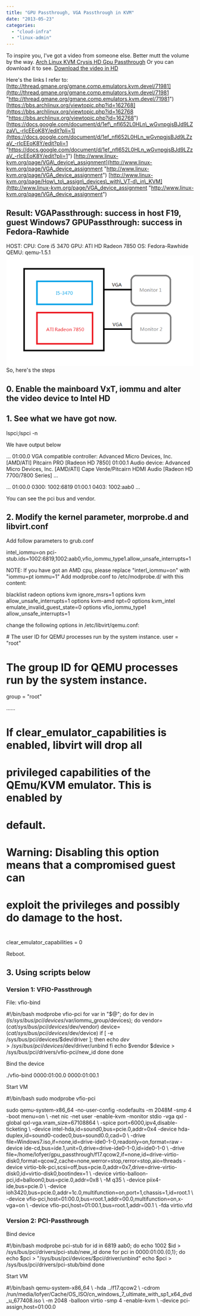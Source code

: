 ```yaml
---
title: "GPU Passthrough, VGA Passthrough in KVM"
date: "2013-05-23"
categories: 
  - "cloud-infra"
  - "linux-admin"
---
```


To inspire you, I've got a video from someone else. Better mutt the volume by the way. [Arch Linux KVM Crysis HD Gpu Passthrough](http://www.youtube.com/watch?v=Qi1LdFkRzIs "Arch Linux KVM Crysis HD Gpu Passthrough") Or you can download it to see. [Download the video in HD](http://blog.lofyer.org/wp-content/uploads/Arch-Linux-KVM-Crysis-HD.flv "Download the video") 

Here's the links I refer to: [http://thread.gmane.org/gmane.comp.emulators.kvm.devel/71981](http://thread.gmane.org/gmane.comp.emulators.kvm.devel/71981 "http://thread.gmane.org/gmane.comp.emulators.kvm.devel/71981") [https://bbs.archlinux.org/viewtopic.php?id=162768](https://bbs.archlinux.org/viewtopic.php?id=162768 "https://bbs.archlinux.org/viewtopic.php?id=162768") [https://docs.google.com/document/d/1ef\_nfl652L0HLn\_wGvnpgjsBJd9LZzaV\_-rIcEEoK8Y/edit?pli=1](https://docs.google.com/document/d/1ef_nfl652L0HLn_wGvnpgjsBJd9LZzaV_-rIcEEoK8Y/edit?pli=1 "https://docs.google.com/document/d/1ef_nfl652L0HLn_wGvnpgjsBJd9LZzaV_-rIcEEoK8Y/edit?pli=1") [http://www.linux-kvm.org/page/VGA\_device\_assignment](http://www.linux-kvm.org/page/VGA_device_assignment "http://www.linux-kvm.org/page/VGA_device_assignment") [http://www.linux-kvm.org/page/How\_to\_assign\_devices\_with\_VT-d\_in\_KVM](http://www.linux-kvm.org/page/VGA_device_assignment "http://www.linux-kvm.org/page/VGA_device_assignment")

## Result: VGAPassthrough: success in host F19, guest Windows7 GPUPassthrough: success in Fedora-Rawhide

HOST: CPU: Core i5 3470 GPU: ATI HD Radeon 7850 OS: Fedora-Rawhide QEMU: qemu-1.5.1 [![kvm-vgapassthrough](/blog/images/kvm-vgapassthrough.png)](http://blog.lofyer.org/2013/05/pass-host-gpu-to-guest-via-qemu-ncursescurses/kvm-vgapassthrough/) So, here's the steps

## 0\. Enable the mainboard VxT, iommu and alter the video device to Intel HD

## 1\. See what we have got now.

lspci;lspci -n

We have output below

...
01:00.0 VGA compatible controller: Advanced Micro Devices, Inc. \[AMD/ATI\] Pitcairn PRO \[Radeon HD 7850\]
01:00.1 Audio device: Advanced Micro Devices, Inc. \[AMD/ATI\] Cape Verde/Pitcairn HDMI Audio \[Radeon HD 7700/7800 Series\]
...

...
01:00.0 0300: 1002:6819
01:00.1 0403: 1002:aab0
...

You can see the pci bus and vendor.

## 2\. Modify the kernel parameter, morprobe.d and libvirt.conf

Add follow parameters to grub.conf

intel\_iommu=on pci-stub.ids=1002:6819,1002:aab0,vfio\_iommu\_type1.allow\_unsafe\_interrupts=1

NOTE: If you have got an AMD cpu, please replace "interl\_iommu=on" with "iommu=pt iommu=1" Add modprobe.conf to /etc/modprobe.d/ with this content:

blacklist radeon
options kvm ignore\_msrs=1
options kvm allow\_unsafe\_interrupts=1
options kvm-amd npt=0
options kvm\_intel emulate\_invalid\_guest\_state=0
options vfio\_iommu\_type1 allow\_unsafe\_interrupts=1

change the following options in /etc/libvirt/qemu.conf:

\# The user ID for QEMU processes run by the system instance.
user = "root"

# The group ID for QEMU processes run by the system instance.
group = "root"

......

# If clear\_emulator\_capabilities is enabled, libvirt will drop all
# privileged capabilities of the QEmu/KVM emulator. This is enabled by
# default.
#
# Warning: Disabling this option means that a compromised guest can
# exploit the privileges and possibly do damage to the host.
#
clear\_emulator\_capabilities = 0

Reboot.

## 3\. Using scripts below

### Version 1: VFIO-Passthrough

File: vfio-bind

#!/bin/bash
modprobe vfio-pci
for var in "$@"; do
        for dev in $(ls /sys/bus/pci/devices/$var/iommu\_group/devices); do
                vendor=$(cat /sys/bus/pci/devices/$dev/vendor)
                device=$(cat /sys/bus/pci/devices/$dev/device)
                if \[ -e /sys/bus/pci/devices/$dev/driver \]; then
                        echo $dev > /sys/bus/pci/devices/$dev/driver/unbind
                        fi
                echo $vendor $device > /sys/bus/pci/drivers/vfio-pci/new\_id
        done
done

Bind the device

./vfio-bind 0000:01:00.0 0000:01:00.1

Start VM

#!/bin/bash
sudo modprobe vfio-pci

sudo qemu-system-x86\_64 -no-user-config -nodefaults -m 2048M -smp 4 -boot menu=on \\
-net nic -net user -enable-kvm -monitor stdio -vga qxl -global qxl-vga.vram\_size=67108864 \\
-spice port=6000,ipv4,disable-ticketing \\
-device intel-hda,id=sound0,bus=pcie.0,addr=0x4 -device hda-duplex,id=sound0-codec0,bus=sound0.0,cad=0 \\
-drive file=Windows7.iso,if=none,id=drive-ide0-1-0,readonly=on,format=raw -device ide-cd,bus=ide.1,unit=0,drive=drive-ide0-1-0,id=ide0-1-0 \\
-drive file=/home/lofyer/gpu\_passthrough/f17.qcow2,if=none,id=drive-virtio-disk0,format=qcow2,cache=none,werror=stop,rerror=stop,aio=threads -device virtio-blk-pci,scsi=off,bus=pcie.0,addr=0x7,drive=drive-virtio-disk0,id=virtio-disk0,bootindex=1 \\
-device virtio-balloon-pci,id=balloon0,bus=pcie.0,addr=0x8 \\
-M q35 \\
-device piix4-ide,bus=pcie.0 \\
-device ioh3420,bus=pcie.0,addr=1c.0,multifunction=on,port=1,chassis=1,id=root.1 \\
-device vfio-pci,host=01:00.0,bus=root.1,addr=00.0,multifunction=on,x-vga=on \\
-device vfio-pci,host=01:00.1,bus=root.1,addr=00.1 \\
-fda virtio.vfd

### Version 2: PCI-Passthrough

Bind device

#!/bin/bash
modprobe pci-stub
for id in 6819 aab0; do
    echo 1002 $id > /sys/bus/pci/drivers/pci-stub/new\_id
done
for pci in 0000:01:00.{0,1}; do
    echo $pci > "/sys/bus/pci/devices/$pci/driver/unbind"
    echo $pci > /sys/bus/pci/drivers/pci-stub/bind
done

Start VM

#!/bin/bash
qemu-system-x86\_64 \\
-hda ../f17.qcow2 \\
-cdrom /run/media/lofyer/Cache/OS\_ISO/cn\_windows\_7\_ultimate\_with\_sp1\_x64\_dvd\_u\_677408.iso \\
-m 2048 -balloon virtio -smp 4 -enable-kvm \\
-device pci-assign,host=01:00.0
